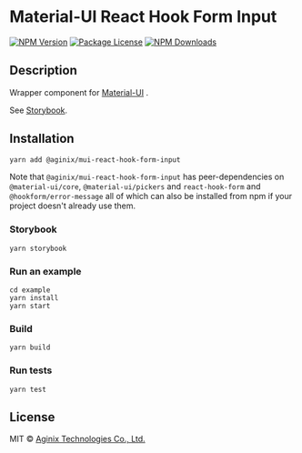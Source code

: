 # Material-UI React Hook Form Input

<a href="https://www.npmjs.com/@aginix/mui-react-hook-form-input"><img src="https://img.shields.io/npm/v/@aginix/mui-react-hook-form-input.svg" alt="NPM Version" /></a>
<a href="https://www.npmjs.com/@aginix/mui-react-hook-form-input"><img src="https://img.shields.io/npm/l/@aginix/mui-react-hook-form-input.svg" alt="Package License" /></a>
<a href="https://www.npmjs.com/@aginix/mui-react-hook-form-input"><img src="https://img.shields.io/npm/dm/@aginix/mui-react-hook-form-input.svg" alt="NPM Downloads" /></a>

## Description

Wrapper component for [Material-UI](https://github.com/mui-org/material-ui) .

See [Storybook](https://aginix.github.io/mui-react-hook-form-input).

## Installation

```bash
yarn add @aginix/mui-react-hook-form-input
```

Note that `@aginix/mui-react-hook-form-input` has peer-dependencies on `@material-ui/core`, `@material-ui/pickers` and `react-hook-form` and `@hookform/error-message` all of which can also be installed from npm if your project doesn't already use them.

### Storybook

```
yarn storybook
```

### Run an example

```
cd example
yarn install
yarn start
```

### Build

`yarn build`

### Run tests

`yarn test`


## License

MIT © [Aginix Technologies Co., Ltd.](https://github.com/Aginix/nestjs-firebase-admin)
